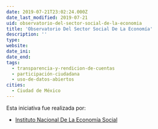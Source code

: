 ```yaml
---
date: 2019-07-21T23:02:24.000Z
date_last_modified: 2019-07-21
uid: observatorio-del-sector-social-de-la-economia
title: 'Observatorio Del Sector Social De La Economía'
description: ''
type: 
website: 
date_ini: 
date_end: 
tags:
  - transparencia-y-rendicion-de-cuentas
  - participación-ciudadana
  - uso-de-datos-abiertos
cities: 
  - Ciudad de México
---
```


Esta iniciativa fue realizada por:

- [Instituto Nacional De La Economía Social](/organizaciones/instituto-nacional-de-la-economia-social)
